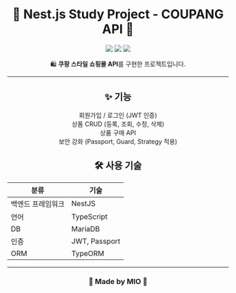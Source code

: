 <!-- 대문 -->
<h1 align="center">🌸 Nest.js Study Project - COUPANG API 🌸</h1>

<p align="center">
  <img src="https://img.shields.io/badge/NestJS-FF69B4?style=for-the-badge&logo=nestjs&logoColor=white" />
  <img src="https://img.shields.io/badge/TypeScript-ffb6c1?style=for-the-badge&logo=typescript&logoColor=white" />
  <img src="https://img.shields.io/badge/MariaDB-ff69b4?style=for-the-badge&logo=mariadb&logoColor=white" />
</p>

<p align="center">
  🛍️ <b>쿠팡 스타일 쇼핑몰 API</b>를 구현한 프로젝트입니다.<br>
</p>

---

<h2 align="center">✨ 기능</h2>

<p align="center">
회원가입 / 로그인 (JWT 인증)<br>
상품 CRUD (등록, 조회, 수정, 삭제)<br>
상품 구매 API<br>
보안 강화 (Passport, Guard, Strategy 적용)
</p>

<h2 align="center">🛠 사용 기술</h2>

<p align="center">

| 분류           | 기술            |
|----------------|-----------------|
| 백엔드 프레임워크 | NestJS          |
| 언어           | TypeScript      |
| DB             | MariaDB         |
| 인증           | JWT, Passport   |
| ORM            | TypeORM         |

</p>

---

<h3 align="center">💌 Made by MIO 💌</h3>
